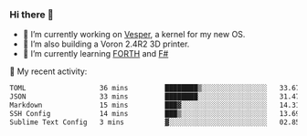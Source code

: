 ### Hi there 👋

<!--
**berkus/berkus** is a ✨ _special_ ✨ repository because its `README.md` (this file) appears on your GitHub profile.

Here are some ideas to get you started:

- 🔭 I’m currently working on ...
- 🌱 I’m currently learning ...
- 👯 I’m looking to collaborate on ...
- 🤔 I’m looking for help with ...
- 💬 Ask me about ...
- 📫 How to reach me: ...
- 😄 Pronouns: ...
- ⚡ Fun fact: ...
-->

- 🔭 I’m currently working on [Vesper](https://github.com/metta-systems/vesper), a kernel for my new OS.
- 🔭 I’m also building a Voron 2.4R2 3D printer.
- 🌱 I’m currently learning [FORTH](http://forth.com/starting-forth/) and [F#](https://fsharpforfunandprofit.com/)

💼 My recent activity:

<!--START_SECTION:waka-->

```txt
TOML                  36 mins         ████████▒░░░░░░░░░░░░░░░░   33.67 %
JSON                  33 mins         ████████░░░░░░░░░░░░░░░░░   31.47 %
Markdown              15 mins         ███▓░░░░░░░░░░░░░░░░░░░░░   14.31 %
SSH Config            14 mins         ███▒░░░░░░░░░░░░░░░░░░░░░   13.69 %
Sublime Text Config   3 mins          ▓░░░░░░░░░░░░░░░░░░░░░░░░   02.85 %
```

<!--END_SECTION:waka-->
